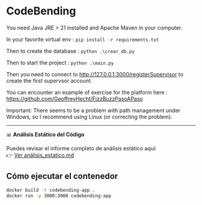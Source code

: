 # CodeBending

You need Java JRE > 21 installed and Apache Maven in your computer.

In your favorite virtual env :
`pip install -r requirements.txt`

Then to create the database :
`python .\crear_db.py`

Then to start the project :
`python .\main.py` 

Then you need to connect to http://127.0.0.1:3000/registerSupervisor to create the first supervsor account.

You can encounter an example of exercise for the platform here : https://github.com/GeoffreyHecht/FizzBuzzPasoAPaso

Important: There seems to be a problem with path management under Windows, so I recommend using Linux (or correcting the problem).

---

📊 **Análisis Estático del Código**

Puedes revisar el informe completo de análisis estático aquí:  
👉 [Ver análisis_estatico.md](./analisis_estatico.md)

## Cómo ejecutar el contenedor

```bash
docker build -t codebending-app .
docker run -p 3000:3000 codebending-app
